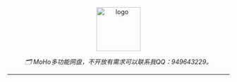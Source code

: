 <div align="center">
  <a href="https://mioi.cc"><img height="100px" alt="logo" src="https://mioi.cc/images/g.ico"/></a>
  <p><em>🗂 MoHo多功能网盘，不开放有需求可以联系我QQ：949643229。</em></p>
<div>
</div>
</div>

---
